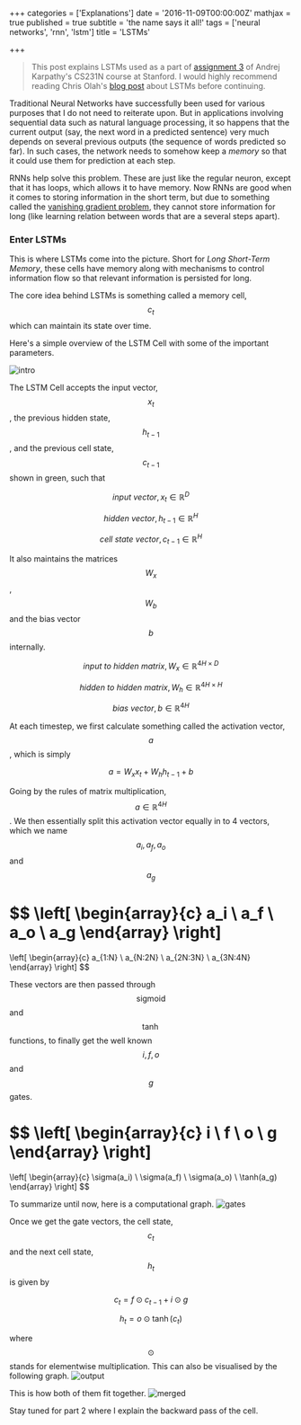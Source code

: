 +++
categories = ['Explanations']
date = '2016-11-09T00:00:00Z'
mathjax = true
published = true
subtitle = 'the name says it all!'
tags = ['neural networks', 'rnn', 'lstm']
title = 'LSTMs'

+++

>This post explains LSTMs used as a part of [assignment 3](http://cs231n.github.io/assignment3/) of Andrej Karpathy's CS231N course at Stanford. I would highly recommend reading Chris Olah's [blog post](http://colah.github.io/posts/2015-08-Understanding-LSTMs/) about LSTMs before continuing.

Traditional Neural Networks have successfully been used for various purposes that I do not need to reiterate upon. But in applications involving sequential data such as natural language processing, it so happens that the current output (say, the next word in a predicted sentence) very much depends on several previous outputs (the sequence of words predicted so far). In such cases, the network needs to somehow keep a _memory_ so that it could use them for prediction at each step.

RNNs help solve this problem. These are just like the regular neuron, except that it has loops, which allows it to have memory. Now RNNs are good when it comes to storing information in the short term, but due to something called the [vanishing gradient problem](http://www.jmlr.org/proceedings/papers/v28/pascanu13.pdf), they cannot store information for long (like learning relation between words that are a several steps apart).

### Enter LSTMs
This is where LSTMs come into the picture. Short for _Long Short-Term Memory_, these cells have memory along with mechanisms to control information flow so that relevant information is persisted for long.

The core idea behind LSTMs is something called a memory cell, $$c_t$$ which can maintain its state over time.

Here's a simple overview of the LSTM Cell with some of the important parameters.

![intro](/img/lstm/intro.svg)

The LSTM Cell accepts the input vector, $$x_t$$, the previous hidden state, $$h_{t-1}$$, and the previous cell state, $$c_{t-1}$$ shown in green, such that

$$input\ vector, x_t \in \mathbb{R}^D$$

$$hidden\ vector, h_{t-1} \in \mathbb{R}^H$$

$$cell\ state\ vector, c_{t-1} \in \mathbb{R}^H$$

It also maintains the matrices $$W_x$$, $$W_b$$ and the bias vector $$b$$ internally.

$$input\ to\ hidden\ matrix, W_x \in \mathbb{R}^{4H \times D}$$

$$hidden\ to\ hidden\ matrix, W_h \in \mathbb{R}^{4H \times H}$$

$$bias\ vector, b \in \mathbb{R}^{4H}$$

At each timestep, we first calculate something called the activation vector, $$a$$, which is simply

$$a = W_x x_t + W_h h_{t-1} + b$$

Going by the rules of matrix multiplication, $$a \in \mathbb{R}^{4H}$$. We then essentially split this activation vector equally in to 4 vectors, which we name $$a_i, a_f, a_o$$ and $$a_g$$

$$
\left[ \begin{array}{c} a_i \\ a_f \\ a_o \\ a_g \end{array} \right]
=
\left[ \begin{array}{c} a_{1:N} \\ a_{N:2N} \\ a_{2N:3N} \\ a_{3N:4N} \end{array} \right]
$$

These vectors are then passed through $$\mathrm{sigmoid}$$ and $$\tanh$$ functions, to finally get the well known $$i, f, o$$ and $$g$$ gates.

$$
\left[ \begin{array}{c} i \\ f \\ o \\ g \end{array} \right]
=
\left[ \begin{array}{c} \sigma(a_i) \\ \sigma(a_f) \\ \sigma(a_o) \\ \tanh(a_g) \end{array} \right]
$$

To summarize until now, here is a computational graph.
![gates](/img/lstm/gates.svg)

Once we get the gate vectors, the cell state, $$c_t$$ and the next cell state, $$h_t$$ is given by

$$ c_t = f \odot c_{t-1} + i \odot g $$

$$ h_t = o \odot \tanh(c_t) $$

where $$\odot$$ stands for elementwise multiplication.
This can also be visualised by the following graph.
![output](/img/lstm/output.svg)

This is how both of them fit together.
![merged](/img/lstm/merged.svg)

Stay tuned for part 2 where I explain the backward pass of the cell.
